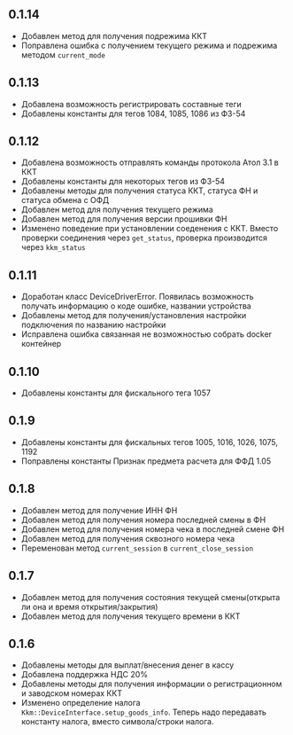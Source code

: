 ## 0.1.14

- Добавлен метод для получения подрежима ККТ
- Поправлена ошибка с получением текущего режима и подрежима методом `current_mode`

## 0.1.13

- Добавлена возможность регистрировать составные теги
- Добавлены константы для тегов 1084, 1085, 1086 из ФЗ-54

## 0.1.12

- Добавлена возможность отправлять команды протокола Атол 3.1 в ККТ
- Добавлены константы для некоторых тегов из ФЗ-54
- Добавлены методы для получения статуса ККТ, статуса ФН и статуса обмена с ОФД
- Добавлен метод для получения текущего режима
- Добавлен метод для получения версии прошивки ФН
- Изменено поведение при установлении соеденения с ККТ. Вместо проверки соединения через `get_status`, проверка производится через `kkm_status`

## 0.1.11

- Доработан класс DeviceDriverError. Появилась возможность получать информацию о коде ошибке, названии устройства
- Добавлены метод для получения/установления настройки подключения по названию настройки
- Исправлена ошибка связанная не возможностью собрать docker контейнер

## 0.1.10

- Добавлены константы для фискального тега 1057

## 0.1.9

- Добавлены константы для фискальных тегов 1005, 1016, 1026, 1075, 1192
- Поправлены константы Признак предмета расчета для ФФД 1.05

## 0.1.8

- Добавлен метод для получение ИНН ФН
- Добавлен метод для получения номера последней смены в ФН
- Добавлен метод для получения номера чека в последней смене ФН
- Добавлен метод для получения сквозного номера чека
- Переменован метод `current_session` в `current_close_session`

## 0.1.7

- Добавлен метод для получения состояния текущей смены(открыта ли она и время открытия/закрытия)
- Добавлен метод для получения текущего времени в ККТ

## 0.1.6

- Добавлены методы для выплат/внесения денег в кассу
- Добавлена поддержка НДС 20%
- Добавлены методы для получения информации о регистрационном и заводском номерах ККТ
- Изменено определение налога `Kkm::DeviceInterface.setup_goods_info`. Теперь надо передавать константу налога, вместо символа/строки налога.
